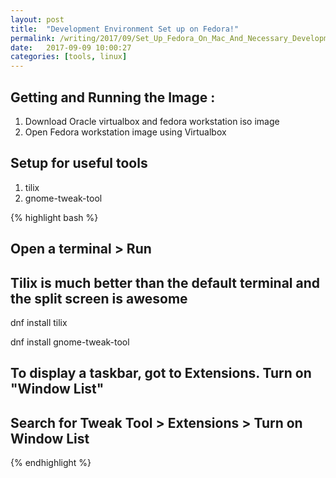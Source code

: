 ```yaml
---
layout: post
title:  "Development Environment Set up on Fedora!"
permalink: /writing/2017/09/Set_Up_Fedora_On_Mac_And_Necessary_Development_Tools/
date:   2017-09-09 10:00:27
categories: [tools, linux]
---
```


## Getting and Running the Image :

1. Download Oracle virtualbox and fedora workstation iso image
2. Open Fedora workstation image using Virtualbox

## Setup for useful tools

1. tilix
2. gnome-tweak-tool

{% highlight bash %}
## Open a terminal > Run
## Tilix is much better than the default terminal and the split screen is awesome
dnf install tilix

dnf install gnome-tweak-tool
## To display a taskbar, got to Extensions. Turn on "Window List"
## Search for Tweak Tool > Extensions > Turn on Window List
{% endhighlight %}



